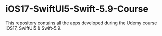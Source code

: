 # iOS17-SwiftUI5-Swift-5.9-Course
This repository contains all the apps developed during the Udemy course iOS17, SwiftUI5 &amp; Swift-5.9.
